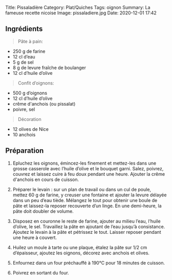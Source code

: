 Title: Pissaladière
Category: Plat/Quiches
Tags: oignon
Summary: La fameuse recette nicoise
Image: pissaladiere.jpg
Date: 2020-12-01 17:42

## Ingrédients

> Pâte à pain:

- 250 g de farine
- 12 cl d’eau
- 5 g de sel
- 8 g de levure fraîche de boulanger
- 12 cl d’huile d’olive

> Confit d’oignons:

- 500 g d’oignons
- 12 cl d’huile d’olive
- crême d'anchois (ou pissalat)
- poivre, sel

> Décoration

- 12 olives de Nice
- 10 anchois

## Préparation
1. Epluchez les oignons, émincez-les finement et mettez-les dans une grosse casserole avec l’huile d’olive et le bouquet garni. Salez, poivrez, couvrez et laissez cuire à feu doux pendant une heure. Ajouter la crême d'anchois en cours de cuisson.

2. Préparer le levain : sur un plan de travail ou dans un cul de poule, mettez 60 g de farine, y creuser une fontaine et ajouter la levure délayée dans un peu d’eau tiède. Mélangez le tout pour obtenir une boule de pâte et laissez-la reposer recouverte d’un linge. En une demi-heure, la pâte doit doubler de volume.

3. Disposez en couronne le reste de farine, ajouter au milieu l’eau, l’huile d’olive, le sel. Travaillez la pâte en ajoutant de l’eau jusqu’à consistance. Ajoutez le levain à la pâte et pétrissez le tout. Laisser reposer pendant une heure à couvert.

4. Huilez un moule à tarte ou une plaque, étalez la pâte sur 1/2 cm d’épaisseur, ajoutez les oignons, décorez avec anchois et olives.

5. Enfournez dans un four préchauffé à 190°C pour 18 minutes de cuisson.

6. Poivrez en sortant du four.
